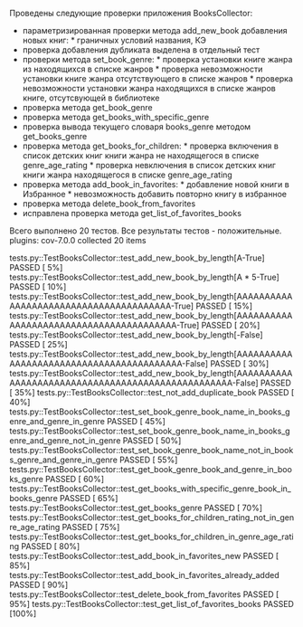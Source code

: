 Проведены следующие проверки приложения BooksCollector:
- параметризированная проверки метода add_new_book добавления новых книг:
        * граничных условий названия, КЭ 
- проверка добавления дубликата выделена в отдельный тест 
- проверки метода set_book_genre:
        * проверка установки книге жанра из находящихся в списке жанров
        * проверка невозможности установки книге жанра отсутствующего в списке жанров
        * проверка невозможности установки жанра находящихся в списке жанров книге, отсутсвующей в библиотеке
- проверка метода get_book_genre
- проверка метода get_books_with_specific_genre
- проверка вывода текущего словаря books_genre методом get_books_genre
- проверка метода  get_books_for_children:
        * проверка включения в список детских книг книги жанра не находящегося в списке genre_age_rating
        * проверка невключения в список детских книг книги жанра находящегося в списке genre_age_rating
- проверка метода add_book_in_favorites:
        * добавление новой книги в Избранное
        * невозможность добавить повторно книгу в избранное
- проверка метода delete_book_from_favorites
- исправлена проверка метода get_list_of_favorites_books 

Всего выполнено 20 тестов. Все результаты тестов - положительные.
plugins: cov-7.0.0
collected 20 items

tests.py::TestBooksCollector::test_add_new_book_by_length[A-True] PASSED                                                                 [  5%]
tests.py::TestBooksCollector::test_add_new_book_by_length[A * 5-True] PASSED                                                             [ 10%]
tests.py::TestBooksCollector::test_add_new_book_by_length[AAAAAAAAAAAAAAAAAAAAAAAAAAAAAAAAAAAAAAA-True] PASSED                           [ 15%]
tests.py::TestBooksCollector::test_add_new_book_by_length[AAAAAAAAAAAAAAAAAAAAAAAAAAAAAAAAAAAAAAAA-True] PASSED                          [ 20%] 
tests.py::TestBooksCollector::test_add_new_book_by_length[-False] PASSED                                                                 [ 25%] 
tests.py::TestBooksCollector::test_add_new_book_by_length[AAAAAAAAAAAAAAAAAAAAAAAAAAAAAAAAAAAAAAAAA-False] PASSED                        [ 30%] 
tests.py::TestBooksCollector::test_add_new_book_by_length[AAAAAAAAAAAAAAAAAAAAAAAAAAAAAAAAAAAAAAAAAAAAAAAAAA-False] PASSED               [ 35%] 
tests.py::TestBooksCollector::test_not_add_duplicate_book PASSED                                                                         [ 40%]
tests.py::TestBooksCollector::test_set_book_genre_book_name_in_books_genre_and_genre_in_genre PASSED                                     [ 45%] 
tests.py::TestBooksCollector::test_set_book_genre_book_name_in_books_genre_and_genre_not_in_genre PASSED                                 [ 50%] 
tests.py::TestBooksCollector::test_set_book_genre_book_name_not_in_books_genre_and_genre_in_genre PASSED                                 [ 55%] 
tests.py::TestBooksCollector::test_get_book_genre_book_and_genre_in_books_genre PASSED                                                   [ 60%]
tests.py::TestBooksCollector::test_get_books_with_specific_genre_book_in_books_genre PASSED                                              [ 65%] 
tests.py::TestBooksCollector::test_get_books_genre PASSED                                                                                [ 70%] 
tests.py::TestBooksCollector::test_get_books_for_children_rating_not_in_genre_age_rating PASSED                                          [ 75%] 
tests.py::TestBooksCollector::test_get_books_for_children_in_genre_age_rating PASSED                                                     [ 80%] 
tests.py::TestBooksCollector::test_add_book_in_favorites_new PASSED                                                                      [ 85%] 
tests.py::TestBooksCollector::test_add_book_in_favorites_already_added PASSED                                                            [ 90%] 
tests.py::TestBooksCollector::test_delete_book_from_favorites PASSED                                                                     [ 95%] 
tests.py::TestBooksCollector::test_get_list_of_favorites_books PASSED                                                                    [100%] 

